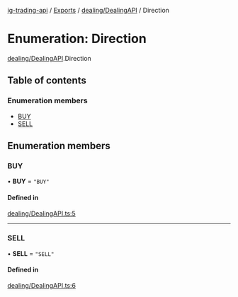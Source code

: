 [ig-trading-api](../README.md) / [Exports](../modules.md) / [dealing/DealingAPI](../modules/dealing_DealingAPI.md) / Direction

# Enumeration: Direction

[dealing/DealingAPI](../modules/dealing_DealingAPI.md).Direction

## Table of contents

### Enumeration members

- [BUY](dealing_DealingAPI.Direction.md#buy)
- [SELL](dealing_DealingAPI.Direction.md#sell)

## Enumeration members

### BUY

• **BUY** = `"BUY"`

#### Defined in

[dealing/DealingAPI.ts:5](https://github.com/bennycode/ig-trading-api/blob/f7fd8d0/src/dealing/DealingAPI.ts#L5)

---

### SELL

• **SELL** = `"SELL"`

#### Defined in

[dealing/DealingAPI.ts:6](https://github.com/bennycode/ig-trading-api/blob/f7fd8d0/src/dealing/DealingAPI.ts#L6)
